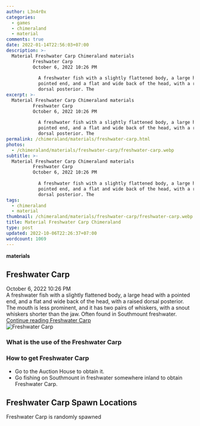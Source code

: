 ```yaml
---
author: L3n4r0x
categories:
  - games
  - chimeraland
  - material
comments: true
date: 2022-01-14T22:56:03+07:00
description: >-
  Material Freshwater Carp Chimeraland materials
          Freshwater Carp
          October 6, 2022 10:26 PM
          
            A freshwater fish with a slightly flattened body, a large head with a
            pointed end, and a flat and wide back of the head, with a raised
            dorsal posterior. The 
excerpt: >-
  Material Freshwater Carp Chimeraland materials
          Freshwater Carp
          October 6, 2022 10:26 PM
          
            A freshwater fish with a slightly flattened body, a large head with a
            pointed end, and a flat and wide back of the head, with a raised
            dorsal posterior. The 
permalink: /chimeraland/materials/freshwater-carp.html
photos:
  - /chimeraland/materials/freshwater-carp/freshwater-carp.webp
subtitle: >-
  Material Freshwater Carp Chimeraland materials
          Freshwater Carp
          October 6, 2022 10:26 PM
          
            A freshwater fish with a slightly flattened body, a large head with a
            pointed end, and a flat and wide back of the head, with a raised
            dorsal posterior. The 
tags:
  - chimeraland
  - material
thumbnail: /chimeraland/materials/freshwater-carp/freshwater-carp.webp
title: Material Freshwater Carp Chimeraland
type: post
updated: 2022-10-06T22:26:37+07:00
wordcount: 1069
---
```


<link
  rel="stylesheet"
  href="https://rawcdn.githack.com/dimaslanjaka/Web-Manajemen/870a349/css/bootstrap-5-3-0-alpha3-wrapper.css"
/>
<section id="bootstrap-wrapper">
  <div data-bs-theme="dark">
    <div
      class="row g-0 border rounded overflow-hidden flex-md-row mb-4 shadow-sm position-relative bg-dark text-light"
    >
      <div class="col p-4 d-flex flex-column position-static">
        <strong class="d-inline-block mb-2 text-success">materials</strong>
        <h2 class="mb-0">Freshwater Carp</h2>
        <div class="mb-1 text-muted">October 6, 2022 10:26 PM</div>
        <div class="mb-2 border p-1">
          A freshwater fish with a slightly flattened body, a large head with a
          pointed end, and a flat and wide back of the head, with a raised
          dorsal posterior. The mouth is less prominent, and it has two pairs of
          whiskers, with a snout whiskers shorter than the jaw. Often found in
          Southmount freshwater.
        </div>
        <a
          href="/chimeraland/materials/freshwater-carp.html"
          class="stretched-link d-none text-primary"
          >Continue reading Freshwater Carp</a
        >
      </div>
      <div class="col-auto d-none d-md-block d-lg-block">
        <img
          src="https://www.webmanajemen.com/chimeraland/materials/freshwater-carp/freshwater-carp.webp"
          alt="Freshwater Carp"
        />
      </div>
    </div>
    <div class="row">
      <div class="col-lg-6 col-12 mb-2">
        <div class="card">
          <div class="card-body">
            <h3 class="card-title">What is the use of the Freshwater Carp</h3>
            <div class="card-text"><ul></ul></div>
          </div>
        </div>
      </div>
      <div class="col-lg-6 col-12 mb-2">
        <div class="card">
          <div class="card-body">
            <h3 class="card-title">How to get Freshwater Carp</h3>
            <div class="card-text">
              <ul>
                <li>Go to the Auction House to obtain it.</li>
                <li>
                  Go fishing on Southmount in freshwater somewhere inland to
                  obtain Freshwater Carp.
                </li>
              </ul>
            </div>
          </div>
        </div>
      </div>
      <div class="col-12 mb-2">
        <h2>Freshwater Carp Spawn Locations</h2>
        <p>Freshwater Carp is randomly spawned</p>
      </div>
    </div>
  </div>
</section>